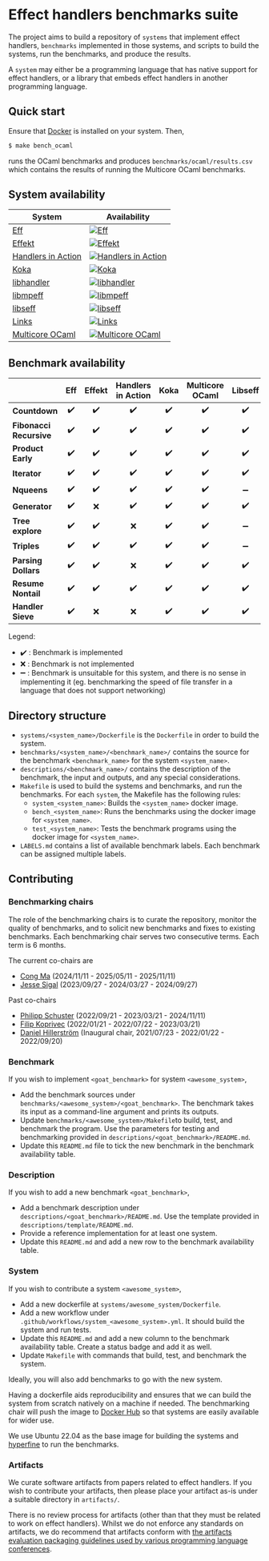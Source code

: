 # Effect handlers benchmarks suite

The project aims to build a repository of `systems` that implement
effect handlers, `benchmarks` implemented in those systems, and scripts to
build the systems, run the benchmarks, and produce the results.

A `system` may either be a programming language that has native support for
effect handlers, or a library that embeds effect handlers in another programming
language.

## Quick start

Ensure that [Docker](https://www.docker.com/) is installed on your system. Then,

```bash
$ make bench_ocaml
```

runs the OCaml benchmarks and produces `benchmarks/ocaml/results.csv` which
contains the results of running the Multicore OCaml benchmarks.

## System availability

| System | Availability |
|--------|--------------|
| [Eff](https://github.com/matijapretnar/eff) | [![Eff](https://github.com/effect-handlers/effect-handlers-bench/actions/workflows/system_eff.yml/badge.svg)](https://github.com/effect-handlers/effect-handlers-bench/actions/workflows/system_eff.yml) |
| [Effekt](https://github.com/effekt-lang/effekt) | [![Effekt](https://github.com/effect-handlers/effect-handlers-bench/actions/workflows/system_effekt.yml/badge.svg)](https://github.com/effect-handlers/effect-handlers-bench/actions/workflows/system_effekt.yml) |
| [Handlers in Action](https://github.com/slindley/effect-handlers) | [![Handlers in Action](https://github.com/effect-handlers/effect-handlers-bench/actions/workflows/system_hia.yml/badge.svg)](https://github.com/effect-handlers/effect-handlers-bench/actions/workflows/system_hia.yml) |
| [Koka](https://github.com/koka-lang/koka) | [![Koka](https://github.com/effect-handlers/effect-handlers-bench/actions/workflows/system_koka.yml/badge.svg)](https://github.com/effect-handlers/effect-handlers-bench/actions/workflows/system_koka.yml) |
| [libhandler](https://github.com/koka-lang/libhandler) | [![libhandler](https://github.com/effect-handlers/effect-handlers-bench/actions/workflows/system_libhandler.yml/badge.svg)](https://github.com/effect-handlers/effect-handlers-bench/actions/workflows/system_libhandler.yml) |
| [libmpeff](https://github.com/koka-lang/libmprompt) | [![libmpeff](https://github.com/effect-handlers/effect-handlers-bench/actions/workflows/system_libmpeff.yml/badge.svg)](https://github.com/effect-handlers/effect-handlers-bench/actions/workflows/system_libmpeff.yml) |
| [libseff](https://github.com/effect-handlers/libseff.git) | [![libseff](https://github.com/effect-handlers/effect-handlers-bench/actions/workflows/system_libseff.yml/badge.svg)](https://github.com/effect-handlers/effect-handlers-bench/actions/workflows/system_libseff.yml) |
| [Links](https://github.com/links-lang/links) | [![Links](https://github.com/effect-handlers/effect-handlers-bench/actions/workflows/system_links.yml/badge.svg)](https://github.com/effect-handlers/effect-handlers-bench/actions/workflows/system_links.yml) |
| [Multicore OCaml](https://github.com/ocaml-multicore/ocaml-multicore) | [![Multicore OCaml](https://github.com/effect-handlers/effect-handlers-bench/actions/workflows/system_ocaml.yml/badge.svg)](https://github.com/effect-handlers/effect-handlers-bench/actions/workflows/system_ocaml.yml) |


## Benchmark availability

|                         | Eff                | Effekt             | Handlers in Action | Koka               | Multicore OCaml    | Libseff            | Libmpeff            |
| :---------------------- | :----------------: | :----------------: | :----------------: | :----------------: | :----------------: | :----------------: | :----------------: |
| **Countdown**           | :heavy_check_mark: | :heavy_check_mark: | :heavy_check_mark: | :heavy_check_mark: | :heavy_check_mark: | :heavy_check_mark: | :heavy_check_mark: |
| **Fibonacci Recursive** | :heavy_check_mark: | :heavy_check_mark: | :heavy_check_mark: | :heavy_check_mark: | :heavy_check_mark: | :heavy_check_mark: | :heavy_check_mark: |
| **Product Early**       | :heavy_check_mark: | :heavy_check_mark: | :heavy_check_mark: | :heavy_check_mark: | :heavy_check_mark: | :heavy_check_mark: | :heavy_check_mark: |
| **Iterator**            | :heavy_check_mark: | :heavy_check_mark: | :heavy_check_mark: | :heavy_check_mark: | :heavy_check_mark: | :heavy_check_mark: | :heavy_check_mark: |
| **Nqueens**             | :heavy_check_mark: | :heavy_check_mark: | :heavy_check_mark: | :heavy_check_mark: | :heavy_check_mark: | :heavy_minus_sign: | :x:                |
| **Generator**           | :heavy_check_mark: | :x:                | :heavy_check_mark: | :heavy_check_mark: | :heavy_check_mark: | :heavy_check_mark: | :heavy_check_mark: |
| **Tree explore**        | :heavy_check_mark: | :heavy_check_mark: | :x:                | :heavy_check_mark: | :heavy_check_mark: | :heavy_minus_sign: | :x:                |
| **Triples**             | :heavy_check_mark: | :heavy_check_mark: | :heavy_check_mark: | :heavy_check_mark: | :heavy_check_mark: | :heavy_minus_sign: | :x:                |
| **Parsing Dollars**     | :heavy_check_mark: | :heavy_check_mark: | :x:                | :heavy_check_mark: | :heavy_check_mark: | :heavy_check_mark: | :heavy_check_mark: |
| **Resume Nontail**      | :heavy_check_mark: | :heavy_check_mark: | :heavy_check_mark: | :heavy_check_mark: | :heavy_check_mark: | :heavy_check_mark: | :heavy_check_mark: |
| **Handler Sieve**       | :heavy_check_mark: | :x:                | :x:                | :heavy_check_mark: | :heavy_check_mark: | :heavy_check_mark: | :heavy_check_mark: |

Legend:

+ :heavy_check_mark: : Benchmark is implemented
+ :x: : Benchmark is not implemented
+ :heavy_minus_sign: : Benchmark is unsuitable for this system, and there is no sense in implementing it (eg. benchmarking the speed of file transfer in a language that does not support networking)

## Directory structure

+ `systems/<system_name>/Dockerfile` is the `Dockerfile` in order to build
  the system.
+ `benchmarks/<system_name>/<benchmark_name>/` contains the source for the
  benchmark `<benchmark_name>` for the system `<system_name>`.
+ `descriptions/<benchmark_name>/` contains the description of
  the benchmark, the input and outputs, and any special considerations.
+ `Makefile` is used to build the systems and benchmarks, and run the
  benchmarks. For each `system`, the Makefile has the following rules:
  - `system_<system_name>`: Builds the `<system_name>` docker image.
  - `bench_<system_name>`: Runs the benchmarks using the docker image for `<system_name>`.
  - `test_<system_name>`: Tests the benchmark programs using the docker image for `<system_name>`.
+ `LABELS.md` contains a list of available benchmark labels.
  Each benchmark can be assigned multiple labels.

## Contributing

### Benchmarking chairs

The role of the benchmarking chairs is to curate the repository,
monitor the quality of benchmarks, and to solicit new benchmarks and
fixes to existing benchmarks. Each benchmarking chair serves two
consecutive terms. Each term is 6 months.

The current co-chairs are

* [Cong Ma](https://github.com/hflsmax) (2024/11/11 - 2025/05/11 - 2025/11/11)
* [Jesse Sigal](https://github.com/jasigal) (2023/09/27 - 2024/03/27 - 2024/09/27)

Past co-chairs

* [Philipp Schuster](https://github.com/phischu) (2022/09/21 - 2023/03/21 - 2024/11/11)
* [Filip Koprivec](https://github.com/jO-Osko) (2022/01/21 - 2022/07/22 - 2023/03/21)
* [Daniel Hillerström](https://github.com/dhil) (Inaugural chair, 2021/07/23 - 2022/01/22 - 2022/09/20)


### Benchmark

If you wish to implement `<goat_benchmark>` for system `<awesome_system>`,

+ Add the benchmark sources under `benchmarks/<awesome_system>/<goat_benchmark>`.
  The benchmark takes its input as a command-line argument and prints its outputs.
+ Update `benchmarks/<awesome_system>/Makefile`to build, test, and benchmark the program.
  Use the parameters for testing and benchmarking provided in `descriptions/<goat_benchmark>/README.md`.
+ Update this `README.md` file to tick the new benchmark in the benchmark availability table.

### Description

If you wish to add a new benchmark `<goat_benchmark>`,

+ Add a benchmark description under `descriptions/<goat_benchmark>/README.md`.
  Use the template provided in `descriptions/template/README.md`.
+ Provide a reference implementation for at least one system.
+ Update this `README.md` and add a new row to the benchmark availability table.

### System

If you wish to contribute a system `<awesome_system>`,

+ Add a new dockerfile at `systems/awesome_system/Dockerfile`.
+ Add a new workflow under `.github/workflows/system_<awesome_system>.yml`.
  It should build the system and run tests.
+ Update this `README.md` and add a new column to the benchmark availability table.
  Create a status badge and add it as well.
+ Update `Makefile` with commands that build, test, and benchmark the system.

Ideally, you will also add benchmarks to go with the new system.

Having a dockerfile aids reproducibility and ensures that we can build the system from
scratch natively on a machine if needed. The benchmarking chair will push the image
to [Docker Hub](https://hub.docker.com/repository/docker/effecthandlers/effect-handlers) so
that systems are easily available for wider use.

We use Ubuntu 22.04 as the base image for building the systems and
[hyperfine](https://github.com/sharkdp/hyperfine) to run the benchmarks.

### Artifacts

We curate software artifacts from papers related to effect
handlers. If you wish to contribute your artifacts, then please place
your artifact as-is under a suitable directory in `artifacts/`.

There is no review process for artifacts (other than that they must be
related to work on effect handlers). Whilst we do not enforce any
standards on artifacts, we do recommend that artifacts conform with
[the artifacts evaluation packaging guidelines used by various
programming language
conferences](https://artifact-eval.org/guidelines.html).
